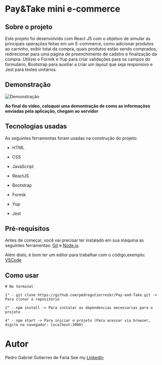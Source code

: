 # Pay&Take mini e-commerce

## Sobre o projeto

Este projeto foi desenvolvido com React JS com o objetivo de simular as principais operações feitas em um E-commerce, como adicionar produtos ao carrinho, exibir total da compra, quais produtos estão sendo comprados, redirecionar para uma página de preenchimento de cadstro e finalização da compra. Utilizei o Formik e Yup para criar validações para os campos do formulário, Bootstrap para auxiliar a criar um layout que seja responsivo e Jest para testes unitários.

## Demonstração

![Demonstração](https://github.com/pedrogutierresbr/Pay-and-Take/blob/main/public/assets/gif-desktop.gif?raw=true)

**Ao final do vídeo, coloquei uma demontração de como as informações enviadas pela aplicação, chegam ao servidor**

## Tecnologias usadas

As seguintes ferramentas foram usadas na construção do projeto:

-   HTML

-   CSS

-   JavaScript

-   ReactJS

-   Bootstrap

-   Formik

-   Yup

-   Jest

## Pré-requisitos

Antes de começar, você vai precisar ter instalado em sua máquina as seguintes ferramentas: [Git](https://git-scm.com/) e [Node.js](https://nodejs.org/en/).

Além disto, é bom ter um editor para trabalhar com o código,exemplo: [VSCode](https://code.visualstudio.com/)

## Como usar

```
# No terminal

1° - git clone https://github.com/pedrogutierresbr/Pay-and-Take.git -> Para clonar o repositório

2° - npm install -> Para instalar as dependencias necessarias para o projeto

4° - npm start -> Para iniciar o projeto (Para acessar via browser, digite no navegador: localhost:3000)
```

# Autor

Pedro Gabriel Gutierres de Faria
See my [LinkedIn](https://www.linkedin.com/in/pedro-gutierres/)
